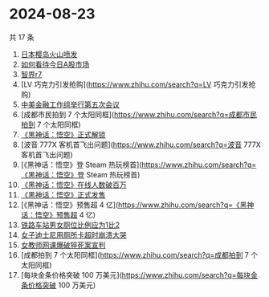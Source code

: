 # 2024-08-23

共 17 条

<!-- BEGIN -->
<!-- 最后更新时间 Fri Aug 23 2024 10:34:28 GMT+0800 (China Standard Time) -->

1. [日本樱岛火山喷发](https://www.zhihu.com/search?q=日本樱岛火山喷发)
1. [如何看待今日A股市场](https://www.zhihu.com/search?q=如何看待今日A股市场)
1. [智界r7](https://www.zhihu.com/search?q=智界r7)
1. [LV 巧克力引发抢购](https://www.zhihu.com/search?q=LV 巧克力引发抢购)
1. [中美金融工作组举行第五次会议](https://www.zhihu.com/search?q=中美金融工作组举行第五次会议)
1. [成都市民拍到 7 个太阳同框](https://www.zhihu.com/search?q=成都市民拍到 7
   个太阳同框)
1. [《黑神话：悟空》正式解锁](https://www.zhihu.com/search?q=《黑神话：悟空》正式解锁)
1. [波音 777X 客机首飞出问题](https://www.zhihu.com/search?q=波音 777X
   客机首飞出问题)
1. [《黑神话：悟空》登 Steam
   热玩榜首](https://www.zhihu.com/search?q=《黑神话：悟空》登 Steam 热玩榜首)
1. [《黑神话：悟空》在线人数破百万](https://www.zhihu.com/search?q=《黑神话：悟空》在线人数破百万)
1. [《黑神话：悟空》正式发售](https://www.zhihu.com/search?q=《黑神话：悟空》正式发售)
1. [《黑神话：悟空》预售超 4
   亿](https://www.zhihu.com/search?q=《黑神话：悟空》预售超 4 亿)
1. [铁路车站男女厕位比例应为1比2](https://www.zhihu.com/search?q=铁路车站男女厕位比例应为1比2)
1. [女子迪士尼用厕所卡超时崩溃大哭](https://www.zhihu.com/search?q=女子迪士尼用厕所卡超时崩溃大哭)
1. [女教师网课爆破猝死案宣判](https://www.zhihu.com/search?q=女教师网课爆破猝死案宣判)
1. [成都拍到 7 个太阳同框](https://www.zhihu.com/search?q=成都拍到 7 个太阳同框)
1. [每块金条价格突破 100 万美元](https://www.zhihu.com/search?q=每块金条价格突破
   100 万美元)

<!-- END -->
